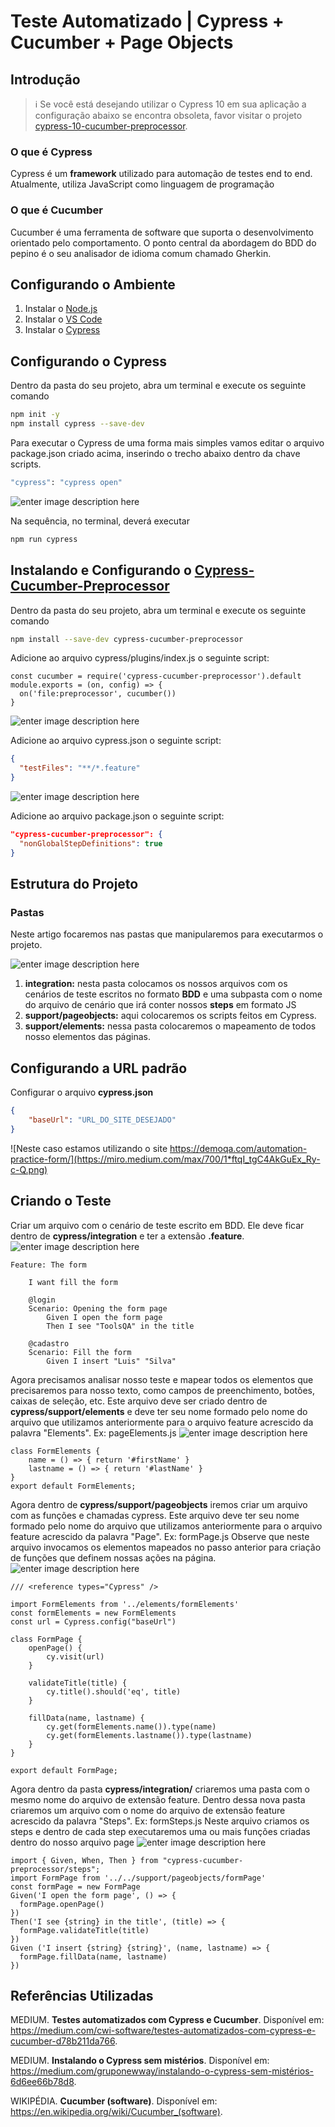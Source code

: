 # Teste Automatizado | Cypress + Cucumber + Page Objects
## Introdução
> :information_source:  Se você está desejando utilizar o Cypress 10 em sua aplicação a configuração abaixo se encontra obsoleta, favor visitar o projeto [
cypress-10-cucumber-preprocessor](https://github.com/luisantoniosasilva/cypress-10-cucumber-preprocessor).

### O que é Cypress
Cypress é um **framework** utilizado para automação de testes end to end. Atualmente, utiliza JavaScript como linguagem de programação

### O que é Cucumber
Cucumber é uma ferramenta de software que suporta o desenvolvimento orientado pelo comportamento. O ponto central da abordagem do BDD do pepino é o seu analisador de idioma comum chamado Gherkin.

## Configurando o Ambiente

 1. Instalar o [Node.js](https://nodejs.org/en/) 
 2. Instalar o [VS Code](https://code.visualstudio.com/) 
 3. Instalar o [Cypress](https://www.cypress.io/)

## Configurando o Cypress
Dentro da pasta do seu projeto, abra um terminal e execute os seguinte comando
``` bash
npm init -y
npm install cypress --save-dev
``` 
Para executar o Cypress de uma forma mais simples vamos editar o arquivo package.json criado acima, inserindo o trecho abaixo dentro da chave scripts.
```bash 
"cypress": "cypress open"
```
![enter image description here](https://miro.medium.com/max/700/1*CZMSujuOoPId4BpQ6F7adA.png)

Na sequência, no terminal, deverá executar 
```bash
npm run cypress
```
## Instalando e Configurando o [Cypress-Cucumber-Preprocessor](https://www.npmjs.com/package/cypress-cucumber-preprocessor)

Dentro da pasta do seu projeto, abra um terminal e execute os seguinte comando
```bash
npm install --save-dev cypress-cucumber-preprocessor
```
Adicione ao arquivo cypress/plugins/index.js o seguinte script:
``` JS
const cucumber = require('cypress-cucumber-preprocessor').default
module.exports = (on, config) => {
  on('file:preprocessor', cucumber())
}
```
![enter image description here](https://miro.medium.com/max/700/1*uFrQC2jdFKCX946qBqDueA.png)

Adicione ao arquivo cypress.json o seguinte script:
``` json
{
  "testFiles": "**/*.feature"
}
```
![enter image description here](https://miro.medium.com/max/700/1*CBQnpqx46Vm3oS4mM3EX9w.png)

Adicione ao arquivo package.json o seguinte script:
``` json
"cypress-cucumber-preprocessor": {
  "nonGlobalStepDefinitions": true
}
```
## Estrutura do Projeto
### Pastas
Neste artigo focaremos nas pastas que manipularemos para executarmos o projeto.

![enter image description here](https://miro.medium.com/max/263/1*naOAXNTHKKsPxu28ugiV6w.png)

1. **integration:** nesta pasta colocamos os nossos arquivos com os cenários de teste escritos no formato **BDD** e uma subpasta com o nome do arquivo de cenário que irá conter nossos **steps** em formato JS
2. **support/pageobjects:** aqui colocaremos os scripts feitos em Cypress. 
3. **support/elements:** nessa pasta colocaremos o mapeamento de todos nosso elementos das páginas.

## Configurando a URL padrão
Configurar o arquivo **cypress.json**
``` json
{
    "baseUrl": "URL_DO_SITE_DESEJADO"
}
```
![Neste caso estamos utilizando o site https://demoqa.com/automation-practice-form/](https://miro.medium.com/max/700/1*ftqI_tgC4AkGuEx_Ry-c-Q.png)
## Criando o Teste
Criar um arquivo com o cenário de teste escrito em BDD. Ele deve ficar dentro de **cypress/integration** e ter a extensão **.feature**.
![enter image description here](https://miro.medium.com/max/700/1*-_5HxvAVU6R0ig_OzLzRKg.png)
``` Gherkin
Feature: The form

    I want fill the form

    @login
    Scenario: Opening the form page
        Given I open the form page
        Then I see "ToolsQA" in the title

    @cadastro
    Scenario: Fill the form
        Given I insert "Luis" "Silva"
```
Agora precisamos analisar nosso teste e mapear todos os elementos que precisaremos para nosso texto, como campos de preenchimento, botões, caixas de seleção, etc. 
Este arquivo deve ser criado dentro de **cypress/support/elements** e deve ter seu nome formado pelo nome do arquivo que utilizamos anteriormente para o arquivo feature acrescido da palavra "Elements".
Ex: pageElements.js
![enter image description here](https://miro.medium.com/max/700/1*6YzLOgKmXs017EmtDT6hpA.png)
```JS
class FormElements {
    name = () => { return '#firstName' }
    lastname = () => { return '#lastName' }
}
export default FormElements;
```
Agora dentro de **cypress/support/pageobjects** iremos criar um arquivo com as funções e chamadas cypress. 
Este arquivo deve ter seu nome formado pelo nome do arquivo que utilizamos anteriormente para o arquivo feature acrescido da palavra "Page".
Ex: formPage.js
Observe que neste arquivo invocamos os elementos mapeados no passo anterior para criação de funções que definem nossas ações na página.
![enter image description here](https://miro.medium.com/max/700/1*1K913U89kwnKWf8IuwR8EQ.png)
``` JS
/// <reference types="Cypress" />

import FormElements from '../elements/formElements'
const formElements = new FormElements
const url = Cypress.config("baseUrl")

class FormPage {
    openPage() {
        cy.visit(url)
    }

    validateTitle(title) {
        cy.title().should('eq', title)
    }

    fillData(name, lastname) {
        cy.get(formElements.name()).type(name)
        cy.get(formElements.lastname()).type(lastname)
    }
}

export default FormPage;
```
Agora dentro da pasta **cypress/integration/** criaremos uma pasta com o mesmo nome do arquivo de extensão feature.
Dentro dessa nova pasta criaremos um arquivo com o nome do arquivo de extensão feature acrescido da palavra "Steps".
Ex: formSteps.js
Neste arquivo criamos os steps e dentro de cada step executaremos uma ou mais funções criadas dentro do nosso arquivo page
![enter image description here](https://miro.medium.com/max/700/1*kh16g3L2ovIigON7x8BVAg.png)
``` JS
import { Given, When, Then } from "cypress-cucumber-preprocessor/steps";
import FormPage from '../../support/pageobjects/formPage'
const formPage = new FormPage
Given('I open the form page', () => {
  formPage.openPage()
})
Then('I see {string} in the title', (title) => {
  formPage.validateTitle(title)
})
Given ('I insert {string} {string}', (name, lastname) => {
  formPage.fillData(name, lastname)
})
```
## Referências Utilizadas
MEDIUM. **Testes automatizados com Cypress e Cucumber**. Disponível em: https://medium.com/cwi-software/testes-automatizados-com-cypress-e-cucumber-d78b211da766. 

MEDIUM. **Instalando o Cypress sem mistérios**. Disponível em: https://medium.com/gruponewway/instalando-o-cypress-sem-mistérios-6d6ee66b78d8. 

WIKIPÉDIA. **Cucumber (software)**. Disponível em: https://en.wikipedia.org/wiki/Cucumber_(software).
